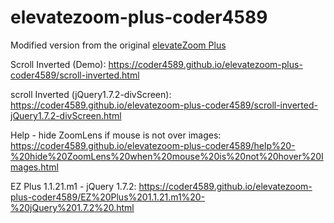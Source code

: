 # elevatezoom-plus-coder4589
Modified version from the original [elevateZoom Plus](https://github.com/igorlino/elevatezoom-plus)


Scroll Inverted (Demo): https://coder4589.github.io/elevatezoom-plus-coder4589/scroll-inverted.html

scroll Inverted (jQuery1.7.2-divScreen): https://coder4589.github.io/elevatezoom-plus-coder4589/scroll-inverted-jQuery1.7.2-divScreen.html

Help - hide ZoomLens if mouse is not over images: https://coder4589.github.io/elevatezoom-plus-coder4589/help%20-%20hide%20ZoomLens%20when%20mouse%20is%20not%20hover%20Images.html

EZ Plus 1.1.21.m1 - jQuery 1.7.2: https://coder4589.github.io/elevatezoom-plus-coder4589/EZ%20Plus%201.1.21.m1%20-%20jQuery%201.7.2%20.html
